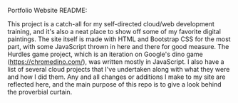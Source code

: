 Portfolio Website README:

This project is a catch-all for my self-directed cloud/web development training, and it's also a neat place to show off some of my favorite digital paintings.
The site itself is made with HTML and Bootstrap CSS for the most part, with some JavaScript thrown in here and there for good measure. The Hurdles game project,
which is an iteration on Google's dino game (https://chromedino.com/), was written mostly in JavaScript. I also have a list of several cloud projects that I've
undertaken along with what they were and how I did them. Any and all changes or additions I make to my site are reflected here, and the main purpose of this repo
is to give a look behind the proverbial curtain.
